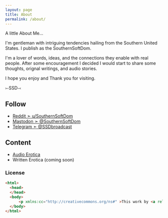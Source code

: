 ```yaml
---
layout: page
title: About
permalink: /about/
---
```


A little About Me...

I'm gentleman with intriguing tendencies hailing from the Southern United States. I publish as the SouthernSoftDom.

I'm a lover of words, ideas, and the connections they enable with real people. After some encouragement I decided I would start to share some thoughts, orignal writings, and audio stories.

I hope you enjoy and Thank you for visiting.

⤚SSD⤙

## Follow

- [Reddit   ➣ u/SouthernSoftDom](https://www.reddit.com/user/SouthernSoftDom/)
- [Mastodon ➣ @SouthernSoftDom](https://mastodon.social/@southernsoftdom)
- [Telegram ➣ @SSDbroadcast](https://t.me/ssdbroadcast)

## Content

- [Audio Erotica](https://soundgasm.net/u/SouthernSoftDom)
- Written Erotica (coming soon)

### License

```html
<html>
  <head>
  </head>
  <body>
      <p xmlns:cc="http://creativecommons.org/ns#" >This work by <a rel="cc:attributionURL dct:creator" property="cc:attributionName" href="https://southernsoftdom.com">SouthernSoftDom</a> is licensed under <a href="https://creativecommons.org/licenses/by-nc-sa/4.0/?ref=chooser-v1" target="_blank" rel="license noopener noreferrer" style="display:inline-block;">CC BY-NC-SA 4.0<img style="height:22px!important;margin-left:3px;vertical-align:text-bottom;" src="https://mirrors.creativecommons.org/presskit/icons/cc.svg?ref=chooser-v1" alt=""><img style="height:22px!important;margin-left:3px;vertical-align:text-bottom;" src="https://mirrors.creativecommons.org/presskit/icons/by.svg?ref=chooser-v1" alt=""><img style="height:22px!important;margin-left:3px;vertical-align:text-bottom;" src="https://mirrors.creativecommons.org/presskit/icons/nc.svg?ref=chooser-v1" alt=""><img style="height:22px!important;margin-left:3px;vertical-align:text-bottom;" src="https://mirrors.creativecommons.org/presskit/icons/sa.svg?ref=chooser-v1" alt=""></a></p> 
  </body>
</html>
```
